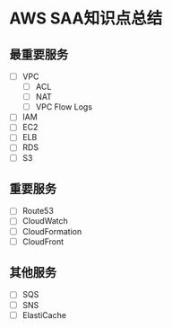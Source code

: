# AWS SAA知识点总结

## 最重要服务

- [ ] VPC
   - [ ] ACL
   - [ ] NAT
   - [ ] VPC Flow Logs
- [ ] IAM
- [ ] EC2
- [ ] ELB
- [ ] RDS
- [ ] S3

## 重要服务

- [ ] Route53
- [ ] CloudWatch
- [ ] CloudFormation
- [ ] CloudFront

## 其他服务

- [ ] SQS
- [ ] SNS
- [ ] ElastiCache
